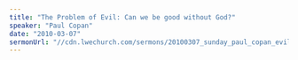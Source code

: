 ```yaml
---
title: "The Problem of Evil: Can we be good without God?"
speaker: "Paul Copan"
date: "2010-03-07"
sermonUrl: "//cdn.lwechurch.com/sermons/20100307_sunday_paul_copan_evil.mp3"
---
```

